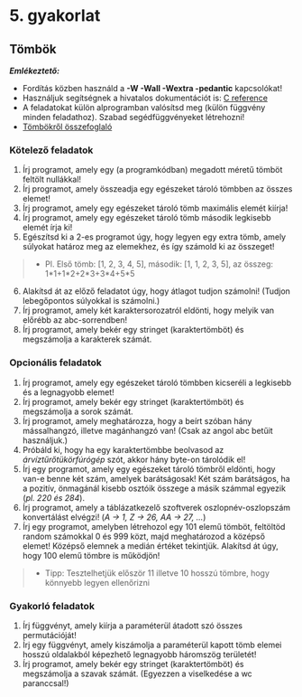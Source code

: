 # 5. gyakorlat

## Tömbök

***Emlékeztető:*** 
- Fordítás közben használd a **-W  -Wall  -Wextra  -pedantic** kapcsolókat!
- Használjuk segítségnek a hivatalos dokumentációt is: [C reference](https://en.cppreference.com/w/c)
- A feladatokat külön alprogramban valósítsd meg (külön függvény minden feladathoz). Szabad segédfüggvényeket létrehozni!
- [Tömbökről összefoglaló](./demo05.md)

### Kötelező feladatok 

1. Írj programot, amely egy (a programkódban) megadott méretű tömböt feltölt nullákkal!
2. Írj programot, amely összeadja egy egészeket tároló tömbben az összes elemet!
3. Írj programot, amely egy egészeket tároló tömb maximális elemét kiírja!
4. Írj programot, amely egy egészeket tároló tömb második legkisebb elemét írja ki!
5. Egészítsd ki a 2-es programot úgy, hogy legyen egy extra tömb, amely súlyokat határoz meg az elemekhez, és így számold ki az összeget! 
> - Pl. Első tömb: [1, 2, 3, 4, 5], második: [1, 1, 2, 3, 5], az összeg: 1\*1+1\*2+2\*3+3\*4+5\*5
6. Alakítsd át az előző feladatot úgy, hogy átlagot tudjon számolni! (Tudjon lebegőpontos súlyokkal is számolni.)
7. Írj programot, amely két karaktersorozatról eldönti, hogy melyik van előrébb az abc-sorrendben!
8. Írj programot, amely bekér egy stringet (karaktertömböt) és megszámolja a karakterek számát.

### Opcionális feladatok

1. Írj programot, amely egy egészeket tároló tömbben kicseréli a legkisebb és a legnagyobb elemet!
2. Írj programot, amely bekér egy stringet (karaktertömböt) és megszámolja a sorok számát.
3. Írj programot, amely meghatározza, hogy a beírt szóban hány mássalhangzó, illetve magánhangzó van! (Csak az angol abc betűit használjuk.)
4. Próbáld ki, hogy ha egy karaktertömbbe beolvasod az *árvíztűrőtükörfúrógép* szót, akkor hány byte-on tárolódik el!
5. Írj egy programot, amely egy egészeket tároló tömbről eldönti, hogy van-e benne két szám, amelyek barátságosak! Két szám barátságos, ha a pozitív, önmagánál kisebb osztóik összege a másik számmal egyezik (*pl. 220 és 284*).
6. Írj programot, amely a táblázatkezelő szoftverek oszlopnév-oszlopszám konvertálást elvégzi! (*A -> 1, Z -> 26, AA -> 27, ...*)
7. Írj egy programot, amelyben létrehozol egy 101 elemű tömböt, feltöltöd random számokkal 0 és 999 közt, majd meghatározod a középső elemet! Középső elemnek a medián értéket tekintjük. Alakítsd át úgy, hogy 100 elemű tömbre is működjön!
> - Tipp: Tesztelhetjük először 11 illetve 10 hosszú tömbre, hogy könnyebb legyen ellenőrizni

### Gyakorló feladatok

1. Írj függvényt, amely kiírja a paraméterül átadott szó összes permutációját!
2. Írj egy függvényt, amely kiszámolja a paraméterül kapott tömb elemei hosszú oldalakból képezhető legnagyobb háromszög területét!
3. Írj programot, amely bekér egy stringet (karaktertömböt) és megszámolja a szavak számát. (Egyezzen a viselkedése a wc paranccsal!)
